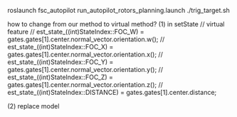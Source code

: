 roslaunch fsc_autopilot run_autopilot_rotors_planning.launch
./trig_target.sh

how to change from our method to virtual method?
(1) in setState
  // virtual feature
  // est_state_((int)StateIndex::FOC_W) = gates.gates[1].center.normal_vector.orientation.w();
  // est_state_((int)StateIndex::FOC_X) = gates.gates[1].center.normal_vector.orientation.x();
  // est_state_((int)StateIndex::FOC_Y) = gates.gates[1].center.normal_vector.orientation.y();
  // est_state_((int)StateIndex::FOC_Z) = gates.gates[1].center.normal_vector.orientation.z();
  // est_state_((int)StateIndex::DISTANCE) = gates.gates[1].center.distance;

(2) replace model